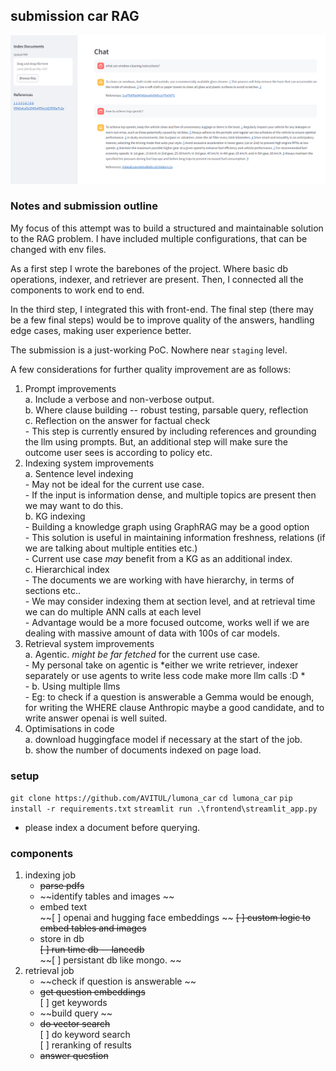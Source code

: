 ## submission car RAG
![Car RAG screenshot](carrag.png)


### Notes and submission outline  
My focus of this attempt was to build a structured and maintainable solution to the RAG problem. I have included multiple configurations, that can be changed with env files. 

As a first step I wrote the barebones of the project. Where basic db operations, indexer, and retriever are present. Then, I connected all the components to work end to end. 

In the third step, I integrated this with front-end. The final step (there may be a few final steps) would be to improve quality of the answers, handling edge cases, making user experience better. 

The submission is a just-working PoC. Nowhere near `staging` level. 

A few considerations for further quality improvement are as follows: 

1. Prompt improvements \
    a. Include a verbose and non-verbose output. \
    b. Where clause building -- robust testing, parsable query, reflection \
    c. Reflection on the answer for factual check \
        - This step is currently ensured by including references and grounding the llm using prompts. But, an additional step will make sure the outcome user sees is according to policy etc. 
2. Indexing system improvements \
    a. Sentence level indexing \
        - May not be ideal for the current use case. \
        - If the input is information dense, and multiple topics are present then we may want to do this. \
    b. KG indexing \
        - Building a knowledge graph using GraphRAG may be a good option \
        - This solution is useful in maintaining information freshness, relations (if we are talking about multiple entities etc.) \
        - Current use case _may_ benefit from a KG as an additional index. \
    c. Hierarchical index \
        - The documents we are working with have hierarchy, in terms of sections etc.. \
        - We may consider indexing them at section level, and at retrieval time we can do multiple ANN calls at each level \
        - Advantage would be a more focused outcome, works well if we are dealing with massive amount of data with 100s of car models. 
3. Retrieval system improvements \
    a. Agentic. _might be far fetched_ for the current use case. \
        - My personal take on agentic is *either we write retriever, indexer separately or use agents to write less code make more llm calls :D * \
        - 
    b. Using multiple llms \
        - Eg: to check if a question is answerable a Gemma would be enough, for writing the WHERE clause Anthropic maybe a good candidate, and to write answer openai is well suited.
4. Optimisations in code\
    a. download huggingface model if necessary at the start of the job. \
    b. show the number of documents indexed on page load. 

### setup 
`git clone https://github.com/AVITUL/lumona_car`
`cd lumona_car`
`pip install -r requirements.txt`
`streamlit run .\frontend\streamlit_app.py`

- please index a document before querying. 

### components 
1. indexing job 
    - ~~parse pdfs~~
    - ~~identify tables and images ~~
    - embed text \
        ~~[ ] openai and hugging face embeddings ~~
        ~~[ ] custom logic to embed tables and images~~
    - store in db \
        ~~[ ] run time db -- lancedb~~ \
        ~~[ ] persistant db like mongo. ~~
2. retrieval job 
    - ~~check if question is answerable ~~
    - ~~get question embeddings~~  \
    [ ] get keywords
    - ~~build query ~~
    - ~~do vector search~~ \
    [ ] do keyword search \
    [ ] reranking of results
    - ~~answer question~~
